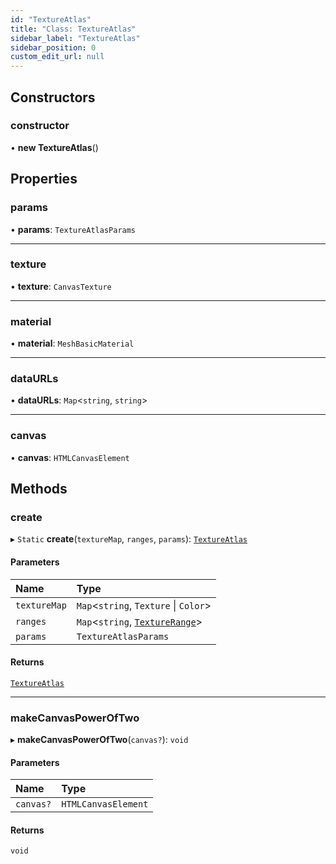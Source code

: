```yaml
---
id: "TextureAtlas"
title: "Class: TextureAtlas"
sidebar_label: "TextureAtlas"
sidebar_position: 0
custom_edit_url: null
---
```


## Constructors

### constructor

• **new TextureAtlas**()

## Properties

### params

• **params**: `TextureAtlasParams`

___

### texture

• **texture**: `CanvasTexture`

___

### material

• **material**: `MeshBasicMaterial`

___

### dataURLs

• **dataURLs**: `Map`<`string`, `string`\>

___

### canvas

• **canvas**: `HTMLCanvasElement`

## Methods

### create

▸ `Static` **create**(`textureMap`, `ranges`, `params`): [`TextureAtlas`](TextureAtlas.md)

#### Parameters

| Name | Type |
| :------ | :------ |
| `textureMap` | `Map`<`string`, `Texture` \| `Color`\> |
| `ranges` | `Map`<`string`, [`TextureRange`](../modules.md#texturerange-44)\> |
| `params` | `TextureAtlasParams` |

#### Returns

[`TextureAtlas`](TextureAtlas.md)

___

### makeCanvasPowerOfTwo

▸ **makeCanvasPowerOfTwo**(`canvas?`): `void`

#### Parameters

| Name | Type |
| :------ | :------ |
| `canvas?` | `HTMLCanvasElement` |

#### Returns

`void`
